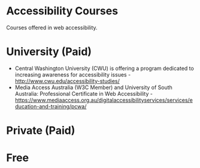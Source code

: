 # Accessibility Courses
Courses offered in web accessibility.

# University (Paid)
- Central Washington University (CWU) is offering a program dedicated to increasing awareness for accessibility issues - http://www.cwu.edu/accessibility-studies/
- Media Access Australia (W3C Member) and University of South Australia: Professional Certificate in Web Accessibility - https://www.mediaaccess.org.au/digitalaccessibilityservices/services/education-and-training/pcwa/

# Private (Paid)

# Free

